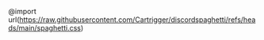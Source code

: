 @import url(https://raw.githubusercontent.com/Cartrigger/discordspaghetti/refs/heads/main/spaghetti.css)
